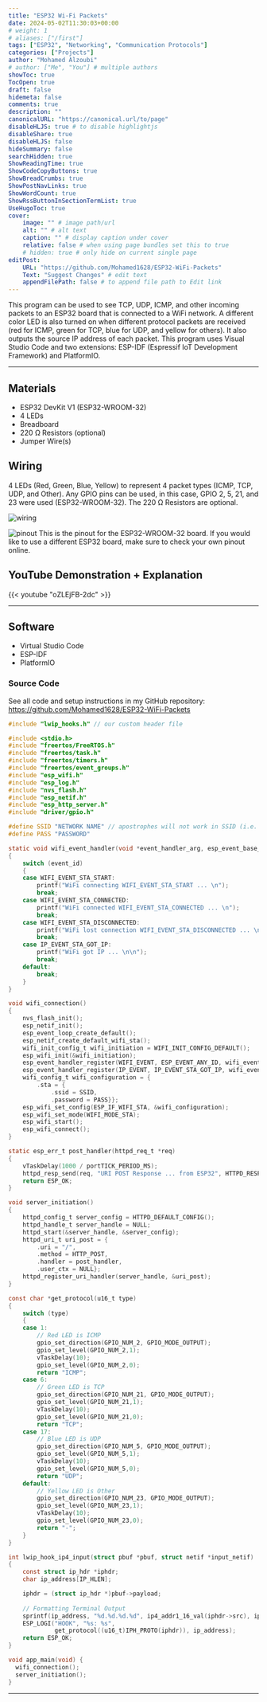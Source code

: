 ```yaml
---
title: "ESP32 Wi-Fi Packets"
date: 2024-05-02T11:30:03+00:00
# weight: 1
# aliases: ["/first"]
tags: ["ESP32", "Networking", "Communication Protocols"]
categories: ["Projects"]
author: "Mohamed Alzoubi"
# author: ["Me", "You"] # multiple authors
showToc: true
TocOpen: true
draft: false
hidemeta: false
comments: true
description: ""
canonicalURL: "https://canonical.url/to/page"
disableHLJS: true # to disable highlightjs
disableShare: true
disableHLJS: false
hideSummary: false
searchHidden: true
ShowReadingTime: true
ShowCodeCopyButtons: true
ShowBreadCrumbs: true
ShowPostNavLinks: true
ShowWordCount: true
ShowRssButtonInSectionTermList: true
UseHugoToc: true
cover:
    image: "" # image path/url
    alt: "" # alt text
    caption: "" # display caption under cover
    relative: false # when using page bundles set this to true
    # hidden: true # only hide on current single page
editPost:
    URL: "https://github.com/Mohamed1628/ESP32-WiFi-Packets"
    Text: "Suggest Changes" # edit text
    appendFilePath: false # to append file path to Edit link
---
```

This program can be used to see TCP, UDP, ICMP, and other incoming packets to an ESP32 board that is connected to a WiFi network. A different color LED is also turned on when different protocol packets are received (red for ICMP, green for TCP, blue for UDP, and yellow for others). It also outputs the source IP address of each packet. This program uses Visual Studio Code and two extensions: ESP-IDF (Espressif IoT Development Framework) and PlatformIO.

---
## Materials
- ESP32 DevKit V1 (ESP32-WROOM-32)
- 4 LEDs
- Breadboard
- 220 Ω Resistors (optional)
- Jumper Wire(s)

## Wiring
4 LEDs (Red, Green, Blue, Yellow) to represent 4 packet types (ICMP, TCP, UDP, and Other). Any GPIO pins can be used, in this case, GPIO 2, 5, 21, and 23 were used (ESP32-WROOM-32). The 220 Ω Resistors are optional.

![wiring](images/wiring.png)

![pinout](images/pinout.png)
This is the pinout for the ESP32-WROOM-32 board. If you would like to use a different ESP32 board, make sure to check your own pinout online.

## YouTube Demonstration + Explanation
{{< youtube "oZLEjFB-2dc" >}}

---

## Software
- Virtual Studio Code
- ESP-IDF
- PlatformIO

### Source Code
See all code and setup instructions in my GitHub repository:
https://github.com/Mohamed1628/ESP32-WiFi-Packets
```c
#include "lwip_hooks.h" // our custom header file

#include <stdio.h>
#include "freertos/FreeRTOS.h"
#include "freertos/task.h"
#include "freertos/timers.h"
#include "freertos/event_groups.h"
#include "esp_wifi.h"
#include "esp_log.h"
#include "nvs_flash.h"
#include "esp_netif.h"
#include "esp_http_server.h"
#include "driver/gpio.h"

#define SSID "NETWORK NAME" // apostrophes will not work in SSID (i.e. John's iPhone) --> (John iPhone)
#define PASS "PASSWORD"

static void wifi_event_handler(void *event_handler_arg, esp_event_base_t event_base, int32_t event_id, void *event_data)
{
    switch (event_id)
    {
    case WIFI_EVENT_STA_START:
        printf("WiFi connecting WIFI_EVENT_STA_START ... \n");
        break;
    case WIFI_EVENT_STA_CONNECTED:
        printf("WiFi connected WIFI_EVENT_STA_CONNECTED ... \n");
        break;
    case WIFI_EVENT_STA_DISCONNECTED:
        printf("WiFi lost connection WIFI_EVENT_STA_DISCONNECTED ... \n");
        break;
    case IP_EVENT_STA_GOT_IP:
        printf("WiFi got IP ... \n\n");
        break;
    default:
        break;
    }
}

void wifi_connection()
{
    nvs_flash_init();
    esp_netif_init();                    
    esp_event_loop_create_default();     
    esp_netif_create_default_wifi_sta();
    wifi_init_config_t wifi_initiation = WIFI_INIT_CONFIG_DEFAULT();
    esp_wifi_init(&wifi_initiation); 
    esp_event_handler_register(WIFI_EVENT, ESP_EVENT_ANY_ID, wifi_event_handler, NULL);
    esp_event_handler_register(IP_EVENT, IP_EVENT_STA_GOT_IP, wifi_event_handler, NULL);
    wifi_config_t wifi_configuration = {
        .sta = {
            .ssid = SSID,
            .password = PASS}};
    esp_wifi_set_config(ESP_IF_WIFI_STA, &wifi_configuration);
    esp_wifi_set_mode(WIFI_MODE_STA);
    esp_wifi_start();
    esp_wifi_connect();
}

static esp_err_t post_handler(httpd_req_t *req)
{
    vTaskDelay(1000 / portTICK_PERIOD_MS);
    httpd_resp_send(req, "URI POST Response ... from ESP32", HTTPD_RESP_USE_STRLEN);
    return ESP_OK;
}

void server_initiation()
{
    httpd_config_t server_config = HTTPD_DEFAULT_CONFIG();
    httpd_handle_t server_handle = NULL;
    httpd_start(&server_handle, &server_config);
    httpd_uri_t uri_post = {
        .uri = "/",
        .method = HTTP_POST,
        .handler = post_handler,
        .user_ctx = NULL};
    httpd_register_uri_handler(server_handle, &uri_post);
}

const char *get_protocol(u16_t type)
{
    switch (type)
    {
    case 1:
        // Red LED is ICMP
        gpio_set_direction(GPIO_NUM_2, GPIO_MODE_OUTPUT);
        gpio_set_level(GPIO_NUM_2,1);
        vTaskDelay(10);      
        gpio_set_level(GPIO_NUM_2,0);  
        return "ICMP";
    case 6:   
        // Green LED is TCP
        gpio_set_direction(GPIO_NUM_21, GPIO_MODE_OUTPUT);
        gpio_set_level(GPIO_NUM_21,1);
        vTaskDelay(10);      
        gpio_set_level(GPIO_NUM_21,0);       
        return "TCP";
    case 17:
        // Blue LED is UDP
        gpio_set_direction(GPIO_NUM_5, GPIO_MODE_OUTPUT);
        gpio_set_level(GPIO_NUM_5,1);
        vTaskDelay(10);      
        gpio_set_level(GPIO_NUM_5,0);       
        return "UDP";
    default:
        // Yellow LED is Other
        gpio_set_direction(GPIO_NUM_23, GPIO_MODE_OUTPUT);
        gpio_set_level(GPIO_NUM_23,1);
        vTaskDelay(10);      
        gpio_set_level(GPIO_NUM_23,0);       
        return "-";
    }
}

int lwip_hook_ip4_input(struct pbuf *pbuf, struct netif *input_netif)
{
    const struct ip_hdr *iphdr;
    char ip_address[IP_HLEN];

    iphdr = (struct ip_hdr *)pbuf->payload;
    
    // Formatting Terminal Output
    sprintf(ip_address, "%d.%d.%d.%d", ip4_addr1_16_val(iphdr->src), ip4_addr2_16_val(iphdr->src), ip4_addr3_16_val(iphdr->src), ip4_addr4_16_val(iphdr->src));
    ESP_LOGI("HOOK", "%s: %s",
             get_protocol((u16_t)IPH_PROTO(iphdr)), ip_address);
    return ESP_OK;
}

void app_main(void) {
  wifi_connection();
  server_initiation();
}
```
---